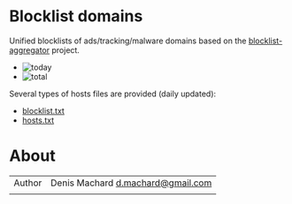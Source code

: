 # Blocklist domains

Unified blocklists of ads/tracking/malware domains based on the [blocklist-aggregator](https://github.com/dmachard/blocklist-aggregator) project.

* ![today](https://byob.yarr.is/dmachard/blocklist-domains/today)
* ![total](https://byob.yarr.is/dmachard/blocklist-domains/total)

Several types of hosts files are provided (daily updated):
- [blocklist.txt](https://github.com/dmachard/blocklist-domains/blob/data/blocklist.txt)
- [hosts.txt](https://github.com/dmachard/blocklist-domains/blob/data/hosts.txt)

# About

| | |
| ------------- | ------------- |
| Author | Denis Machard <d.machard@gmail.com> |
| | |